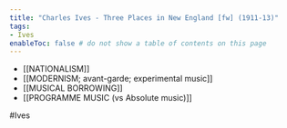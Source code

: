 ```yaml
---
title: "Charles Ives - Three Places in New England [fw] (1911-13)"
tags:
- Ives   
enableToc: false # do not show a table of contents on this page
---
```


- [[NATIONALISM]]
- [[MODERNISM; avant-garde; experimental music]]
- [[MUSICAL BORROWING]]
- [[PROGRAMME MUSIC (vs Absolute music)]]

#Ives